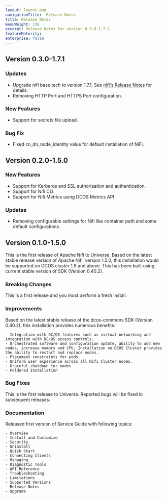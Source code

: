 ```yaml
---
layout: layout.pug
navigationTitle:  Release Notes
title: Release Notes
menuWeight: 130
excerpt: Release Notes for version 0.3.0-1.7.1
featureMaturity:
enterprise: false
---
```



## Version 0.3.0-1.7.1

### Updates 
- Upgrade nifi base tech to version 1.7.1. See [nifi's Release Notes](https://cwiki.apache.org/confluence/display/NIFI/Release+Notes#ReleaseNotes-Version1.7.1) for details.
- Removing HTTP Port and HTTPS Port configuration.

### New Features
- Support for secrets file upload.

### Bug Fix
- Fixed cn_dn_node_identity value for default installation of NiFi.


## Version 0.2.0-1.5.0

### New Features
- Support for Kerberos and SSL authorization and authentication.
- Support for Nifi CLI.
- Support for Nifi Metrics using DCOS Metrics API

### Updates
- Removing configurable settings for Nifi like container path and some default configurations.


## Version 0.1.0-1.5.0

This is the first release of Apache Nifi to Universe. Based on the latest stable release version of Apache Nifi, version 1.5.0, this installation would be supported on DCOS cluster 1.9 and above. This has been built using current stable version of SDK (Version 0.40.2).

### Breaking Changes

This is a first release and you must perform a fresh install.

### Improvements

Based on the latest stable release of the dcos-commons SDK (Version 0.40.2), this installation provides numerous benefits:

    - Integration with DC/OS features such as virtual networking and integration with DC/OS access controls.
    - Orchestrated software and configuration update, ability to add new nodes, increase memory and CPU. Installation on DCOS Cluster provides the ability to restart and replace nodes.
    - Placement constraints for pods.
    - Uniform user experience across all Nifi Cluster nodes.
    - Graceful shutdown for nodes
    - Foldered Installation

### Bug Fixes

This is the first release to Universe. Reported bugs will be fixed in subsequent releases.

### Documentation

Released first version of Service Guide with following topics:

    - Overview
    - Install and Customize
    - Security
    - Uninstall
    - Quick Start
    - Connecting Clients
    - Managing
    - Diagnostic Tools
    - API Reference
    - Troubleshooting
    - Limitations
    - Supported Versions
    - Release Notes
    - Upgrade
